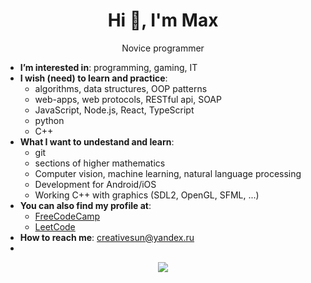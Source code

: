<h1 align="center">Hi 👋, I'm Max</h1>
<p align="center">Novice programmer</p>

- **I’m interested in**: programming, gaming, IT
- **I wish (need) to learn and practice**:
  - algorithms, data structures, OOP patterns
  - web-apps, web protocols, RESTful api, SOAP
  - JavaScript, Node.js, React, TypeScript
  - python
  - C++
- **What I want to undestand and learn**:
  - git
  - sections of higher mathematics
  - Computer vision, machine learning, natural language processing
  - Development for Android/iOS
  - Working C++ with  graphics (SDL2, OpenGL, SFML, ...)
- **You can also find my profile at**:
  - [FreeCodeCamp][FCC]
  - [LeetCode][leetcode]
- **How to reach me**: creativesun@yandex.ru
- 
<p align="center">
  <img src="https://github-readme-stats.vercel.app/api/top-langs/?username=gitoqe&layout=compact&hide=html">
</p>

<!---
gitoqe/gitoqe is a ✨ special ✨ repository because its `README.md` (this file) appears on your GitHub profile.
You can click the Preview link to take a look at your changes.
--->

[FCC]:https://www.freecodecamp.org/cmpoqe
[leetcode]:https://leetcode.com/leetoqe/
